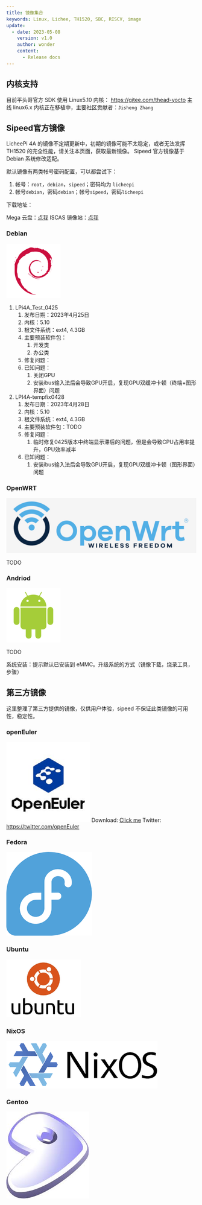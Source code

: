 ```yaml
---
title: 镜像集合
keywords: Linux, Lichee, TH1520, SBC, RISCV, image
update:
  - date: 2023-05-08
    version: v1.0
    author: wonder
    content:
      - Release docs
---
```


## 内核支持

目前平头哥官方 SDK 使用 Linux5.10 内核： https://gitee.com/thead-yocto
主线 linux6.x 内核正在移植中，主要社区贡献者：`Jisheng Zhang `

## Sipeed官方镜像

LicheePi 4A 的镜像不定期更新中，初期的镜像可能不太稳定，或者无法发挥 TH1520 的完全性能，请关注本页面，获取最新镜像。
Sipeed 官方镜像基于 Debian 系统修改适配。 

默认镜像有两类帐号密码配置，可以都尝试下：
1. 帐号：`root`，`debian`，`sipeed`；密码均为 `licheepi`
2. 帐号`debian`，密码`debian`；帐号`sipeed`，密码`licheepi`

下载地址：
<!-- 百度网盘：[点我](https://pan.baidu.com/e/1jnjz0KO_xnO5R8tWlXtx0A) -->
Mega 云盘：[点我](https://mega.nz/folder/phoQlBTZ#cZeQ3qZ__pDvP94PT3_bGA)
ISCAS 镜像站：[点我](https://mirror.iscas.ac.cn/revyos/extra/images/lpi4a/)

### Debian

![debian](./../../../../zh/lichee/th1520/lpi4a/assets/images/debian.png)

1. LPi4A_Test_0425
   1. 发布日期：2023年4月25日
   2. 内核：5.10
   3. 根文件系统：ext4, 4.3GB
   4. 主要预装软件包：
      1. 开发类
      2. 办公类
   5. 修复问题：
   6. 已知问题：
      1. 关闭GPU
      2. 安装ibus输入法后会导致GPU开启，复现GPU双缓冲卡顿（终端+图形界面）问题
2. LPI4A-tempfix0428
   1. 发布日期：2023年4月28日
   2. 内核：5.10
   3. 根文件系统：ext4, 4.3GB
   4. 主要预装软件包：TODO
   5. 修复问题：
      1. 临时修复0425版本中终端显示滞后的问题，但是会导致CPU占用率提升，GPU效率减半
   6. 已知问题：
      1. 安装ibus输入法后会导致GPU开启，复现GPU双缓冲卡顿（图形界面）问题

### OpenWRT

![openwrt](./../../../../zh/lichee/th1520/lpi4a/assets/images/openwrt.png)

TODO

### Andriod

![android](./../../../../zh/lichee/th1520/lpi4a/assets/images/android.png)

TODO

系统安装：提示默认已安装到 eMMC。升级系统的方式（镜像下载，烧录工具，步骤）

## 第三方镜像

这里整理了第三方提供的镜像，仅供用户体验，sipeed 不保证此类镜像的可用性，稳定性。

### openEuler

![openEuler](./../../../../zh/lichee/th1520/lpi4a/assets/images/openEuler.png)
Download: [Click me](https://mirror.iscas.ac.cn/openeuler-sig-riscv/openEuler-RISC-V/preview/openEuler-23.03-V1-riscv64/lpi4a/)
Twitter: https://twitter.com/openEuler

### Fedora

![fedora](./../../../../zh/lichee/th1520/lpi4a/assets/images/fedora.png)

### Ubuntu

![ubuntu](./../../../../zh/lichee/th1520/lpi4a/assets/images/ubuntu.png)

### NixOS

![nixos](./../../../../zh/lichee/th1520/lpi4a/assets/images/nixos.png)

### Gentoo

![gentoo](./../../../../zh/lichee/th1520/lpi4a/assets/images/gentoo.jpg)